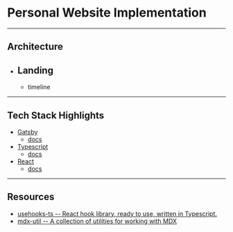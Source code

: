# Personal Website Implementation

---

## Architecture

- ## Landing
  - timeline

---

## Tech Stack Highlights

- [Gatsby](https://www.gatsbyjs.org/)
  - [docs](https://www.gatsbyjs.org/docs/gatsby-docs/)
- [Typescript](https://www.typescriptlang.org/)
  - [docs](https://www.typescriptlang.org/docs/home.html)
- [React](https://reactjs.org/)
  - [docs](https://reactjs.org/docs)

---

## Resources

- [usehooks-ts -- React hook library, ready to use, written in Typescript.](https://github.com/juliencrn/usehooks-ts)
- [mdx-util -- A collection of utilities for working with MDX](https://github.com/frontarm/mdx-util)
